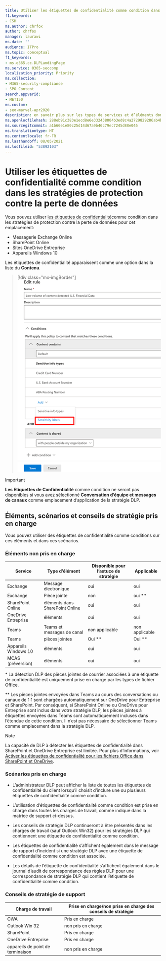 ```yaml
---
title: Utiliser les étiquettes de confidentialité comme condition dans les stratégies de protection contre la perte de données
f1.keywords:
- CSH
ms.author: chrfox
author: chrfox
manager: laurawi
ms.date: ''
audience: ITPro
ms.topic: conceptual
f1_keywords:
- ms.o365.cc.DLPLandingPage
ms.service: O365-seccomp
localization_priority: Priority
ms.collection:
- M365-security-compliance
- SPO_Content
search.appverid:
- MET150
ms.custom:
- seo-marvel-apr2020
description: en savoir plus sur les types de services et d’éléments dont vous pouvez utiliser les étiquettes de confidentialité comme conditions dans les stratégies DLP
ms.openlocfilehash: 288eb91c383e1ecd8e6e332438004b3ed8c4a2729829286ab4be8a2803657ec1
ms.sourcegitcommit: a1b66e1e80c25d14d67a9b46c79ec7245d88e045
ms.translationtype: HT
ms.contentlocale: fr-FR
ms.lasthandoff: 08/05/2021
ms.locfileid: "53892103"
---
```

# <a name="use-sensitivity-labels-as-conditions-in-dlp-policies"></a>Utiliser les étiquettes de confidentialité comme condition dans les stratégies de protection contre la perte de données

Vous pouvez utiliser [ les étiquettes de confidentialité](sensitivity-labels.md)comme condition dans les stratégies de protection contre la perte de données pour cet emplacement:

- Messagerie Exchange Online
- SharePoint Online
- Sites OneDrive Entreprise
- Appareils Windows 10

Les étiquettes de confidentialité apparaissent comme une option dans la liste du **Contenu**.

> [!div class="mx-imgBorder"]
> ![étiquette de confidentialité comme condition](../media/dlp-sensitivity-label-as-a-condition.png)

> [!IMPORTANT]
> **Les Etiquettes de Confidentialité** comme condition ne seront pas disponibles si vous avez sélectionné **Conversation d’équipe et messages de canaux** comme emplacement d’application de la stratégie DLP.


## <a name="supported-items-scenarios-and-policy-tips"></a>Éléments, scénarios et conseils de stratégie pris en charge

Vous pouvez utiliser des étiquettes de confidentialité comme conditions sur ces éléments et dans ces scénarios.

### <a name="supported-items"></a>Éléments non pris en charge 

|Service  |Type d’élément  |Disponible pour l’astuce de stratégie  |Applicable  |
|---------|---------|---------|---------|
|Exchange    |Message électronique         |oui         |oui         |
|Exchange    |Pièce jointe         |non         |oui **         |
|SharePoint Online     |éléments dans SharePoint Online         |oui         |oui         |
|OneDrive Entreprise     |éléments         |oui         |oui         |
|Teams     |Teams et messages de canal         |non applicable         |non applicable         |
|Teams     |pièces jointes         |Oui **         |Oui **         |
|Appareils Windows 10     |éléments         |oui         |oui         |
|MCAS (préversion) |éléments         |oui         |oui         |

\* La détection DLP des pièces jointes de courrier associées à une étiquette de confidentialité est uniquement prise en charge par les types de fichier Office.

\** Les pièces jointes envoyées dans Teams au cours des conversations ou canaux de 1:1 sont chargées automatiquement sur OneDrive pour Entreprise et SharePoint. Par conséquent, si SharePoint Online ou OneDrive pour Entreprise sont inclus dans votre stratégie DLP, les pièces jointes à étiquettes envoyées dans Teams sont automatiquement incluses dans l’étendue de cette condition. Il n’est pas nécessaire de sélectionner Teams comme emplacement dans la stratégie DLP.

> [!NOTE]
> La capacité de DLP à détecter les étiquettes de confidentialité dans SharePoint et OneDrive Entreprise est limitée. Pour plus d’informations, voir [Activer les étiquettes de confidentialité pour les fichiers Office dans SharePoint et OneDrive](sensitivity-labels-sharepoint-onedrive-files.md#limitations).

### <a name="supported-scenarios"></a>Scénarios pris en charge

- L’administrateur DLP peut afficher la liste de toutes les étiquettes de confidentialité du client lorsqu’il choisit d’inclure une ou plusieurs étiquettes de confidentialité comme condition.

- L’utilisation d’étiquettes de confidentialité comme condition est prise en charge dans toutes les charges de travail, comme indiqué dans la matrice de support ci-dessus.

- Les conseils de stratégie DLP continueront à être présentés dans les charges de travail (sauf Outlook Win32) pour les stratégies DLP qui contiennent une étiquette de confidentialité comme condition.

- Les étiquettes de confidentialité s’affichent également dans le message de rapport d’incident si une stratégie DLP avec une étiquette de confidentialité comme condition est associée.

- Les détails de l’étiquette de confidentialité s’affichent également dans le journal d’audit de correspondance des règles DLP pour une correspondance de stratégie DLP qui contient l’étiquette de confidentialité comme condition.


### <a name="support-policy-tips"></a>Conseils de stratégie de support


|Charge de travail  |Prise en charge/non prise en charge des conseils de stratégie  |
|---------|---------|
|OWA |    Pris en charge     |
|Outlook Win 32    |  non pris en charge       |
|SharePoint   |   Pris en charge      |
|OneDrive Entreprise    |    Pris en charge     |
|appareils de point de terminaison   |  non pris en charge       |
